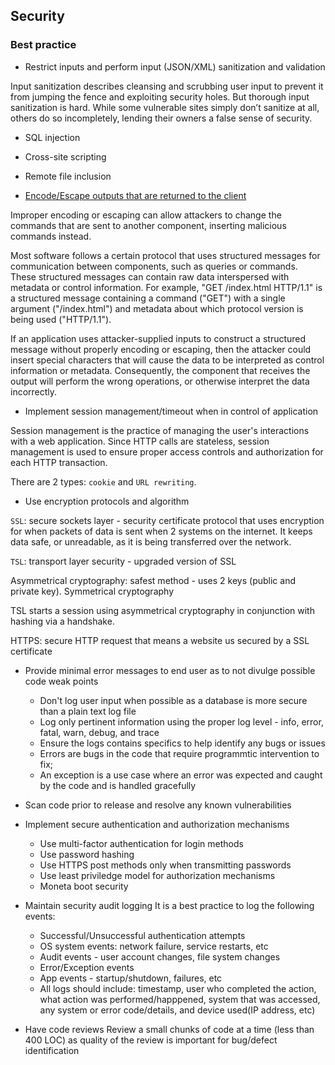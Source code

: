 
## Security 

### Best practice 
* Restrict inputs and perform input (JSON/XML) sanitization and validation

Input sanitization describes cleansing and scrubbing user input to prevent it from jumping the fence and exploiting security holes. But thorough input sanitization is hard. While some vulnerable sites simply don’t sanitize at all, others do so incompletely, lending their owners a false sense of security.
* SQL injection 
* Cross-site scripting 
* Remote file inclusion 

* [Encode/Escape outputs that are returned to the client](https://cwe.mitre.org/data/definitions/116.html)

Improper encoding or escaping can allow attackers to change the commands that are sent to another component, inserting malicious commands instead.

Most software follows a certain protocol that uses structured messages for communication between components, such as queries or commands. These structured messages can contain raw data interspersed with metadata or control information. For example, "GET /index.html HTTP/1.1" is a structured message containing a command ("GET") with a single argument ("/index.html") and metadata about which protocol version is being used ("HTTP/1.1").

If an application uses attacker-supplied inputs to construct a structured message without properly encoding or escaping, then the attacker could insert special characters that will cause the data to be interpreted as control information or metadata. Consequently, the component that receives the output will perform the wrong operations, or otherwise interpret the data incorrectly.

* Implement session management/timeout when in control of application 

Session management is the practice of managing the user's interactions with a web application. Since HTTP calls are stateless, session management is used to ensure proper access controls and authorization for each HTTP transaction. 

There are 2 types: `cookie` and `URL rewriting`.  

* Use encryption protocols and algorithm 

`SSL`: secure sockets layer - security certificate protocol that uses encryption for when packets of data is sent when 2 systems on the internet. It keeps data safe, or unreadable, as it is being transferred over the network.

`TSL`: transport layer security - upgraded version of SSL

Asymmetrical cryptography: safest method - uses 2 keys (public and private key). Symmetrical cryptography 

TSL starts a session using asymmetrical cryptography in conjunction with hashing via a handshake.

HTTPS: secure HTTP request that means a website us secured by a SSL certificate

* Provide minimal error messages to end user as to not divulge possible code weak points
  * Don't log user input when possible as a database is more secure than a plain text log file
  * Log only pertinent information using the proper log level - info, error, fatal, warn, debug, and trace
  * Ensure the logs contains specifics to help identify any bugs or issues
  * Errors are bugs in the code that require programmtic intervention to fix; 
  * An exception is a use case where an error was expected and caught by the code and is handled gracefully 

* Scan code prior to release and resolve any known vulnerabilities

* Implement secure authentication and authorization mechanisms
  * Use multi-factor authentication for login methods
  * Use password hashing 
  * Use HTTPS post methods only when transmitting passwords
  * Use least priviledge model for authorization mechanisms
  * Moneta boot security 

* Maintain security audit logging 
It is a best practice to log the following events:
  * Successful/Unsuccessful authentication attempts
  * OS system events: network failure, service restarts, etc
  * Audit events - user account changes, file system changes
  * Error/Exception events
  * App events - startup/shutdown, failures, etc
  * All logs should include: timestamp, user who completed the action, what action was performed/happpened, system that was accessed, any system or error code/details, and device used(IP address, etc)

* Have code reviews 
Review a small chunks of code at a time (less than 400 LOC) as quality of the review is important for bug/defect identification
